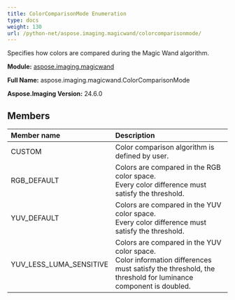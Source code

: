 ```yaml
---
title: ColorComparisonMode Enumeration
type: docs
weight: 130
url: /python-net/aspose.imaging.magicwand/colorcomparisonmode/
---
```


Specifies how colors are compared during the Magic Wand algorithm.

**Module:** [aspose.imaging.magicwand](/imaging/python-net/aspose.imaging.magicwand/)

**Full Name:** aspose.imaging.magicwand.ColorComparisonMode

**Aspose.Imaging Version:** 24.6.0

## **Members**
| **Member name** | **Description** |
| :- | :- |
| CUSTOM | Color comparison algorithm is defined by user. |
| RGB_DEFAULT | Colors are compared in the RGB color space.<br/>            Every color difference must satisfy the threshold. |
| YUV_DEFAULT | Colors are compared in the YUV color space.<br/>            Every color difference must satisfy the threshold. |
| YUV_LESS_LUMA_SENSITIVE | Colors are compared in the YUV color space.<br/>            Color information differences must satisfy the threshold, the threshold for luminance component is doubled. |
